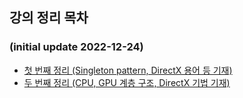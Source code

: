 ## 강의 정리 목차
### (initial update 2022-12-24)
- [첫 번째 정리 (Singleton pattern, DirectX 용어 등 기재)](https://github.com/mKangSH/Graphics_Study/tree/main/DirectX/Inflearn%20Rookiss%20Lecture/1.%20First.md)
- [두 번째 정리 (CPU, GPU 계층 구조, DirectX 기법 기재)](https://github.com/mKangSH/Graphics_Study/tree/main/DirectX/Inflearn%20Rookiss%20Lecture/2.%20Second.md)